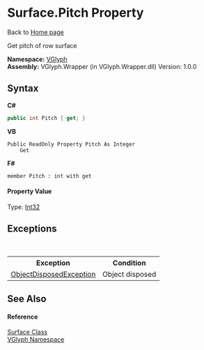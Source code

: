 # Surface.Pitch Property 
Back to <a href="Home.md">Home page</a> 

Get pitch of row surface

**Namespace:**&nbsp;<a href="N_VGlyph.md">VGlyph</a><br />**Assembly:**&nbsp;VGlyph.Wrapper (in VGlyph.Wrapper.dll) Version: 1.0.0

## Syntax

**C#**<br />
``` C#
public int Pitch { get; }
```

**VB**<br />
``` VB
Public ReadOnly Property Pitch As Integer
	Get
```

**F#**<br />
``` F#
member Pitch : int with get

```


#### Property Value
Type: <a href="http://msdn2.microsoft.com/en-us/library/td2s409d" target="_blank">Int32</a>

## Exceptions
&nbsp;<table><tr><th>Exception</th><th>Condition</th></tr><tr><td><a href="http://msdn2.microsoft.com/en-us/library/y31w16ca" target="_blank">ObjectDisposedException</a></td><td>Object disposed</td></tr></table>

## See Also


#### Reference
<a href="T_VGlyph_Surface.md">Surface Class</a><br /><a href="N_VGlyph.md">VGlyph Namespace</a><br />